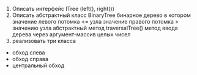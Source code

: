 1. Описать интерфейс ITree (left(), right())
2. Описать абстрактный класс BinaryTree 
    бинарное дерево в котором значение левого потомка <= узла
   значение правого потомка > значению узла
    абстрактный метод traversalTree()
    метод ввода дерева через аргумент-массив целых чисел
3. реализовать три класса
- обход слева
- обход справа
- центральный обход